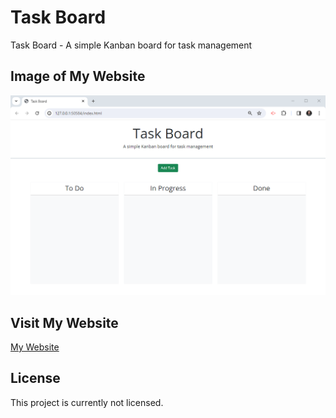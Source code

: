 # Task Board

Task Board - A simple Kanban board for task management
 
## Image of My Website
 
<img src="./assets/images/webpage.png" alt="Task Board webpage image"/>
 
## Visit My Website
 
[My Website](https://bradburr-github.github.io/Task-Board/)
 
 ## License

This project is currently not licensed.